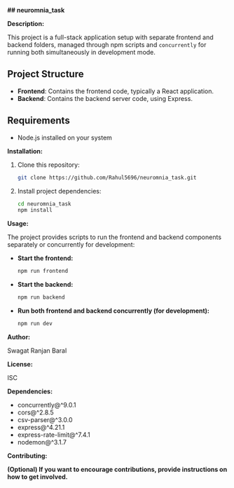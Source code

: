 **## neuromnia_task**

**Description:**

This project is a full-stack application setup with separate frontend and backend folders, managed through npm scripts and `concurrently` for running both simultaneously in development mode.

## Project Structure

- **Frontend**: Contains the frontend code, typically a React application.
- **Backend**: Contains the backend server code, using Express.

## Requirements

- Node.js installed on your system

**Installation:**

1. Clone this repository:

   ```bash
   git clone https://github.com/Rahul5696/neuromnia_task.git
   ```

2. Install project dependencies:

   ```bash
   cd neuromnia_task
   npm install
   ```

**Usage:**

The project provides scripts to run the frontend and backend components separately or concurrently for development:

* **Start the frontend:**

   ```bash
   npm run frontend
   ```

* **Start the backend:**

   ```bash
   npm run backend
   ```

* **Run both frontend and backend concurrently (for development):**

   ```bash
   npm run dev
   ```

**Author:**

Swagat Ranjan Baral

**License:**

ISC

**Dependencies:**

* concurrently@^9.0.1
* cors@^2.8.5
* csv-parser@^3.0.0
* express@^4.21.1
* express-rate-limit@^7.4.1
* nodemon@^3.1.7

**Contributing:**

**(Optional) If you want to encourage contributions, provide instructions on how to get involved.**

